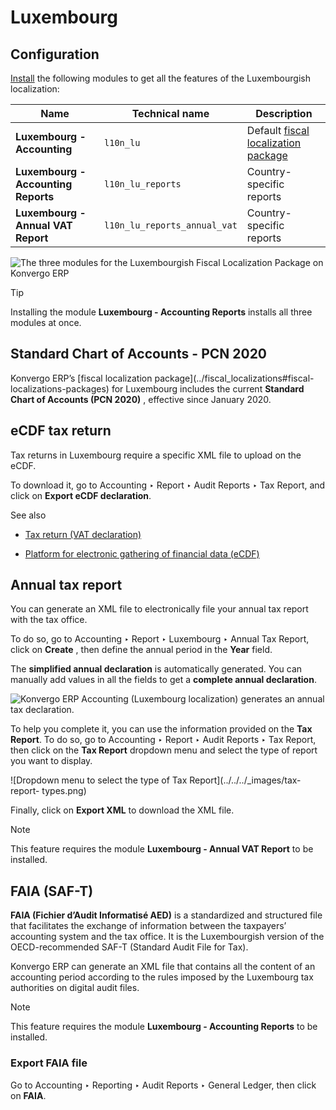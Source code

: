 # Luxembourg

## Configuration

[Install](../../general/apps_modules#general-install) the following
modules to get all the features of the Luxembourgish localization:

Name | Technical name | Description  
---|---|---  
**Luxembourg - Accounting** | `l10n_lu` | Default [fiscal localization package](../fiscal_localizations#fiscal-localizations-packages)  
**Luxembourg - Accounting Reports** | `l10n_lu_reports` | Country-specific reports  
**Luxembourg - Annual VAT Report** | `l10n_lu_reports_annual_vat` | Country-specific reports  
![The three modules for the Luxembourgish Fiscal Localization Package on
Konvergo ERP](../../../_images/modules1.png) <div class="alert alert-info">
<p class="alert-title">
Tip</p><p>Installing the module <b>Luxembourg - Accounting Reports</b> installs all three modules at
once.</p>
</div>

## Standard Chart of Accounts - PCN 2020

Konvergo ERP’s [fiscal localization package](../fiscal_localizations#fiscal-
localizations-packages) for Luxembourg includes the current **Standard Chart
of Accounts (PCN 2020)** , effective since January 2020.

## eCDF tax return

Tax returns in Luxembourg require a specific XML file to upload on the eCDF.

To download it, go to Accounting ‣ Report ‣ Audit Reports ‣ Tax Report, and
click on **Export eCDF declaration**.

<div class="alert alert-secondary">
<p class="alert-title">
See also</p><ul>
<li><p><a href="../accounting/reporting/tax_returns">Tax return (VAT declaration)</a></p></li>
<li><p><a href="http://www.ecdf.lu">Platform for electronic gathering of financial data (eCDF)</a></p></li>
</ul>
</div>

## Annual tax report

You can generate an XML file to electronically file your annual tax report
with the tax office.

To do so, go to Accounting ‣ Report ‣ Luxembourg ‣ Annual Tax Report, click on
**Create** , then define the annual period in the **Year** field.

The **simplified annual declaration** is automatically generated. You can
manually add values in all the fields to get a **complete annual
declaration**.

![Konvergo ERP Accounting \(Luxembourg localization\) generates an annual tax
declaration.](../../../_images/annual-tax-report.png)

To help you complete it, you can use the information provided on the **Tax
Report**. To do so, go to Accounting ‣ Report ‣ Audit Reports ‣ Tax Report,
then click on the **Tax Report** dropdown menu and select the type of report
you want to display.

![Dropdown menu to select the type of Tax Report](../../../_images/tax-report-
types.png)

Finally, click on **Export XML** to download the XML file.

<div class="alert alert-primary">
<p class="alert-title">
Note</p><p>This feature requires the module <b>Luxembourg - Annual VAT Report</b> to be installed.</p>
</div>

## FAIA (SAF-T)

**FAIA (Fichier d’Audit Informatisé AED)** is a standardized and structured
file that facilitates the exchange of information between the taxpayers’
accounting system and the tax office. It is the Luxembourgish version of the
OECD-recommended SAF-T (Standard Audit File for Tax).

Konvergo ERP can generate an XML file that contains all the content of an accounting
period according to the rules imposed by the Luxembourg tax authorities on
digital audit files.

<div class="alert alert-primary">
<p class="alert-title">
Note</p><p>This feature requires the module <b>Luxembourg - Accounting Reports</b> to be installed.</p>
</div>

### Export FAIA file

Go to Accounting ‣ Reporting ‣ Audit Reports ‣ General Ledger, then click on
**FAIA**.

